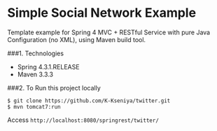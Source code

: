 # Simple Social Network Example
Template example for Spring 4 MVC + RESTful Service with pure Java Configuration (no XML), using Maven build tool.

###1. Technologies
* Spring 4.3.1.RELEASE
* Maven 3.3.3

###2. To Run this project locally
```shell
$ git clone https://github.com/K-Kseniya/twitter.git
$ mvn tomcat7:run
```
Access ```http://localhost:8080/springrest/twitter/```

